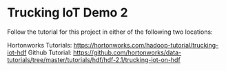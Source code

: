 # Trucking IoT Demo 2

Follow the tutorial for this project in either of the following two locations:

Hortonworks Tutorials: <https://hortonworks.com/hadoop-tutorial/trucking-iot-hdf>
Github Tutorial: <https://github.com/hortonworks/data-tutorials/tree/master/tutorials/hdf/hdf-2.1/trucking-iot-on-hdf>
